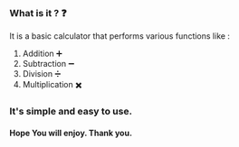 ### What is it ? ❓
It is a basic calculator that performs various functions like :
1) Addition ➕
2) Subtraction ➖
3) Division ➗
4) Multiplication ✖️

### It's simple and easy to use.
#### Hope You will enjoy. Thank you.
